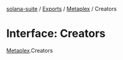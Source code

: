 [solana-suite](../README.md) / [Exports](../modules.md) / [Metaplex](../modules/Metaplex.md) / Creators

# Interface: Creators

[Metaplex](../modules/Metaplex.md).Creators
